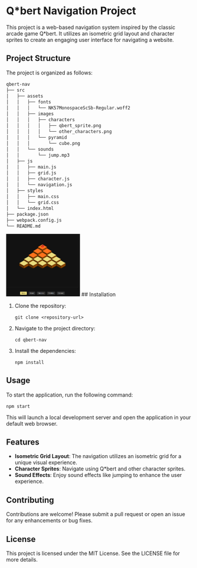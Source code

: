 # Q*bert Navigation Project

This project is a web-based navigation system inspired by the classic arcade game Q*bert. It utilizes an isometric grid layout and character sprites to create an engaging user interface for navigating a website.

## Project Structure

The project is organized as follows:

```
qbert-nav
├── src
│   ├── assets
│   │   ├── fonts
│   │   │   └── NK57MonospaceScSb-Regular.woff2
│   │   ├── images
│   │   │   ├── characters
│   │   │   │   ├── qbert_sprite.png
│   │   │   │   └── other_characters.png
│   │   │   └── pyramid
│   │   │       └── cube.png
│   │   └── sounds
│   │       └── jump.mp3
│   ├── js
│   │   ├── main.js
│   │   ├── grid.js
│   │   ├── character.js
│   │   └── navigation.js
│   ├── styles
│   │   ├── main.css
│   │   └── grid.css
│   └── index.html
├── package.json
├── webpack.config.js
└── README.md
```
<img src="Demo.png" alt="Isometric cube" width="200">
## Installation

1. Clone the repository:
   ```
   git clone <repository-url>
   ```

2. Navigate to the project directory:
   ```
   cd qbert-nav
   ```

3. Install the dependencies:
   ```
   npm install
   ```

## Usage

To start the application, run the following command:
```
npm start
```

This will launch a local development server and open the application in your default web browser.

## Features

- **Isometric Grid Layout**: The navigation utilizes an isometric grid for a unique visual experience.
- **Character Sprites**: Navigate using Q*bert and other character sprites.
- **Sound Effects**: Enjoy sound effects like jumping to enhance the user experience.

## Contributing

Contributions are welcome! Please submit a pull request or open an issue for any enhancements or bug fixes.

## License

This project is licensed under the MIT License. See the LICENSE file for more details.